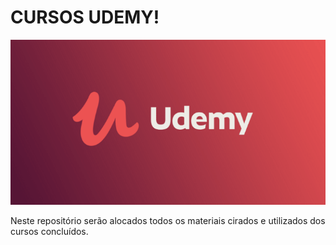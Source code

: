 #	CURSOS UDEMY!

![](./img/udemy.png)

Neste repositório serão alocados todos os materiais cirados e utilizados dos cursos concluídos.
